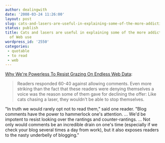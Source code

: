 ```yaml
---
author: dealingwith
date: '2008-03-24 11:26:00'
layout: post
slug: cats-and-lasers-are-useful-in-explaining-some-of-the-more-addictive-aspects-of-web-use
status: publish
title: Cats and lasers are useful in explaining some of the more addictive aspects
  of Web use
wordpress_id: '2550'
categories:
 - quotable
 - to read
 - web
---
```


[Why We're Powerless To Resist Grazing On Endless Web Data][1]:

> Readers responded 60-40 against allowing comments. Even more striking than
the fact that these readers were denying themselves a voice was the reason
some of them gave for declining the offer: Like cats chasing a laser, they
wouldn't be able to stop themselves.

"In truth we would rarely opt not to read them," said one reader. "Blog
comments have the power to hammerlock one's attention. ... We'd be impotent to
resist looking over the rantings and counter-rantings. ... Not only would
comments be an incredible drain on one's time (especially if we check your
blog several times a day from work), but it also exposes readers to the nasty
underbelly of blogging."

   [1]: http://online.wsj.com/article/SB120527756506928579.html

